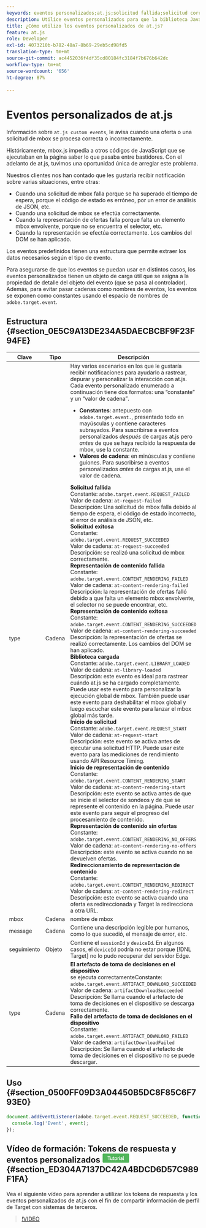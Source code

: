```yaml
---
keywords: eventos personalizados;at.js;solicitud fallida;solicitud correcta;error de procesamiento de contenido;procesamiento de contenido correcto;biblioteca cargada;solicitar inicio;inicio de procesamiento de contenido;contenido no procesa ofertas;redirección de representación de contenido
description: Utilice eventos personalizados para que la biblioteca JavaScript at.js de Adobe Target reciba notificaciones cuando una oferta o una solicitud de mbox se procesen correcta o incorrectamente.
title: ¿Cómo utilizo los eventos personalizados de at.js?
feature: at.js
role: Developer
exl-id: 4073210b-b782-48a7-8b69-29eb5cd98fd5
translation-type: tm+mt
source-git-commit: ac4452036f4df35cd80184fc3184f7b676b642dc
workflow-type: tm+mt
source-wordcount: '656'
ht-degree: 87%

---
```


# Eventos personalizados de at.js

Información sobre `at.js custom events`, le avisa cuando una oferta o una solicitud de mbox se procesa correcta o incorrectamente.

Históricamente, mbox.js impedía a otros códigos de JavaScript que se ejecutaban en la página saber lo que pasaba entre bastidores. Con el adelanto de at.js, tuvimos una oportunidad única de arreglar este problema.

Nuestros clientes nos han contado que les gustaría recibir notificación sobre varias situaciones, entre otras:

* Cuando una solicitud de mbox falla porque se ha superado el tiempo de espera, porque el código de estado es erróneo, por un error de análisis de JSON, etc.
* Cuando una solicitud de mbox se efectúa correctamente.
* Cuando la representación de ofertas falla porque falta un elemento mbox envolvente, porque no se encuentra el selector, etc.
* Cuando la representación se efectúa correctamente. Los cambios del DOM se han aplicado.

Los eventos predefinidos tienen una estructura que permite extraer los datos necesarios según el tipo de evento.

Para asegurarse de que los eventos se puedan usar en distintos casos, los eventos personalizados tienen un objeto de carga útil que se asigna a la propiedad de detalle del objeto del evento (que se pasa al controlador). Además, para evitar pasar cadenas como nombres de eventos, los eventos se exponen como constantes usando el espacio de nombres de `adobe.target.event`.

## Estructura {#section_0E5C9A13DE234A5DAECBCBF9F23F94FE}

| Clave | Tipo | Descripción |
|--- |--- |--- |
| type | Cadena | Hay varios escenarios en los que le gustaría recibir notificaciones para ayudarlo a rastrear, depurar y personalizar la interacción con at.js.<br>Cada evento personalizado enumerado a continuación tiene dos formatos: una “constante” y un “valor de cadena”.<ul><li>**Constantes**: antepuesto con `adobe.target.event.`, presentado todo en mayúsculas y contiene caracteres subrayados. Para suscribirse a eventos personalizados *después* de cargas at.js pero *antes* de que se haya recibido la respuesta de mbox, use la constante.</li><li>**Valores de cadena**: en minúsculas y contiene guiones. Para suscribirse a eventos personalizados *antes* de cargas at.js, use el valor de cadena.</li></ul>**Solicitud fallida**<br> Constante: `adobe.target.event.REQUEST_FAILED`<br>Valor de cadena: `at-request-failed`<br>Descripción: Una solicitud de mbox falla debido al tiempo de espera, el código de estado incorrecto, el error de análisis de JSON, etc.<br>**Solicitud exitosa**<br> Constante: `adobe.target.event.REQUEST_SUCCEEDED`<br>Valor de cadena: `at-request-succeeded`<br>Descripción: se realizó una solicitud de mbox correctamente.<br>**Representación de contenido fallida**<br> Constante: `adobe.target.event.CONTENT_RENDERING_FAILED`<br>Valor de cadena: `at-content-rendering-failed`<br>Descripción: la representación de ofertas falló debido a que falta un elemento mbox envolvente, el selector no se puede encontrar, etc.<br>**Representación de contenido exitosa**<br> Constante: `adobe.target.event.CONTENT_RENDERING_SUCCEEDED`<br>Valor de cadena: `at-content-rendering-succeeded`<br>Descripción: la representación de ofertas se realizó correctamente. Los cambios del DOM se han aplicado.<br>**Biblioteca cargada**<br> Constante: `adobe.target.event.LIBRARY_LOADED`<br>Valor de cadena: `at-library-loaded`<br>Descripción: este evento es ideal para rastrear cuándo at.js se ha cargado completamente. Puede usar este evento para personalizar la ejecución global de mbox. También puede usar este evento para deshabilitar el mbox global y luego escuchar este evento para lanzar el mbox global más tarde.<br>**Inicio de solicitud**<br> Constante: `adobe.target.event.REQUEST_START`<br>Valor de cadena: `at-request-start`<br>Descripción: este evento se activa antes de ejecutar una solicitud HTTP. Puede usar este evento para las mediciones de rendimiento usando API Resource Timing.<br>**Inicio de representación de contenido**<br> Constante: `adobe.target.event.CONTENT_RENDERING_START`<br>Valor de cadena: `at-content-rendering-start`<br>Descripción: este evento se activa antes de que se inicie el selector de sondeos y de que se represente el contenido en la página. Puede usar este evento para seguir el progreso del procesamiento de contenido.<br>**Representación de contenido sin ofertas**<br> Constante: `adobe.target.event.CONTENT_RENDERING_NO_OFFERS`<br>Valor de cadena: `at-content-rendering-no-offers`<br>Descripción: este evento se activa cuando no se devuelven ofertas.<br>**Redireccionamiento de representación de contenido**<br> Constante: `adobe.target.event.CONTENT_RENDERING_REDIRECT`<br>Valor de cadena: `at-content-rendering-redirect`<br>Descripción: este evento se activa cuando una oferta es redireccionada y Target la redirecciona a otra URL. |
| mbox | Cadena | nombre de mbox |
| message | Cadena | Contiene una descripción legible por humanos, como lo que sucedió, el mensaje de error, etc. |
| seguimiento | Objeto | Contiene el `sessionId` y `deviceId`. En algunos casos, el `deviceId` podría no estar porque [!DNL Target] no lo pudo recuperar del servidor Edge. |
| type | Cadena | **El artefacto de toma de decisiones en el dispositivo**<br> se ejecuta correctamenteConstante:<br>`adobe.target.event.ARTIFACT_DOWNLOAD_SUCCEEDED`<br>Valor de cadena:  `artifactDownloadSucceeded`<br>Descripción: Se llama cuando el artefacto de toma de decisiones en el dispositivo se descarga correctamente.<br>**Fallo del artefacto de toma de decisiones en el dispositivo**<br> Constante:  `adobe.target.event.ARTIFACT_DOWNLOAD_FAILED`<br>Valor de cadena:  `artifactDownloadFailed`<br>Descripción: Se llama cuando el artefacto de toma de decisiones en el dispositivo no se puede descargar. |

## Uso {#section_0500FF09D3A04450B5DC8F85C6F793E0}

```javascript
document.addEventListener(adobe.target.event.REQUEST_SUCCEEDED, function(event) { 
  console.log('Event', event); 
});
```

## Vídeo de formación: Tokens de respuesta y eventos personalizados ![ de at.jsDistintivo de tutorial](/help/assets/tutorial.png) {#section_ED304A7137DC42A4BDCD6D57C989F1FA}

Vea el siguiente vídeo para aprender a utilizar los tokens de respuesta y los eventos personalizados de at.js con el fin de compartir información de perfil de Target con sistemas de terceros.

>[!VIDEO](https://video.tv.adobe.com/v/23253/)
